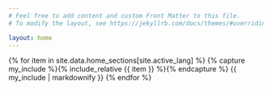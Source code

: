 ```yaml
---
# Feel free to add content and custom Front Matter to this file.
# To modify the layout, see https://jekyllrb.com/docs/themes/#overriding-theme-defaults

layout: home
---
```


{% for item in site.data.home_sections[site.active_lang] %}
  {% capture my_include %}{% include_relative {{ item }} %}{% endcapture %}
  {{ my_include | markdownify }}
{% endfor %}
